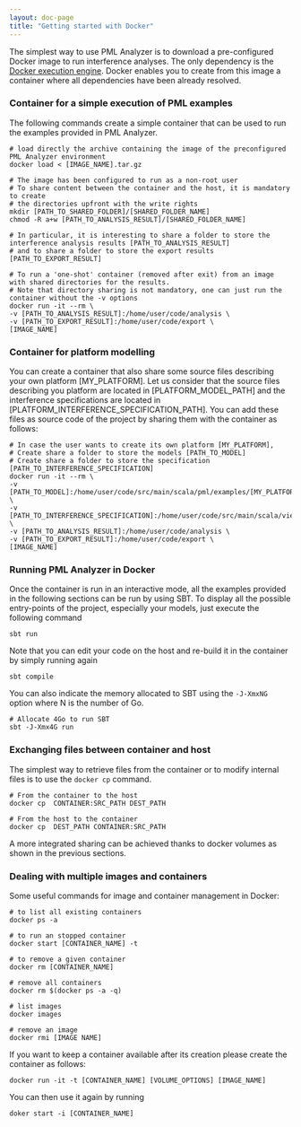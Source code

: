 ```yaml
---
layout: doc-page
title: "Getting started with Docker"
---
```


The simplest way to use PML Analyzer is to download a pre-configured Docker image to run interference analyses.
The only dependency is the [Docker execution engine](https://docs.docker.com/get-docker/).
Docker enables you to create from this image a container where all dependencies have been already resolved.
### Container for a simple execution of PML examples
The following commands create a simple container that can be used to run the examples provided in PML Analyzer.
```shell
# load directly the archive containing the image of the preconfigured PML Analyzer environment
docker load < [IMAGE_NAME].tar.gz

# The image has been configured to run as a non-root user
# To share content between the container and the host, it is mandatory to create
# the directories upfront with the write rights
mkdir [PATH_TO_SHARED_FOLDER]/[SHARED_FOLDER_NAME]
chmod -R a+w [PATH_TO_ANALYSIS_RESULT]/[SHARED_FOLDER_NAME]

# In particular, it is interesting to share a folder to store the interference analysis results [PATH_TO_ANALYSIS_RESULT]
# and to share a folder to store the export results [PATH_TO_EXPORT_RESULT]

# To run a 'one-shot' container (removed after exit) from an image with shared directories for the results.
# Note that directory sharing is not mandatory, one can just run the container without the -v options
docker run -it --rm \
-v [PATH_TO_ANALYSIS_RESULT]:/home/user/code/analysis \
-v [PATH_TO_EXPORT_RESULT]:/home/user/code/export \
[IMAGE_NAME]
```

### Container for platform modelling
You can create a container that also share some source files describing your own platform [MY_PLATFORM]. Let us consider that the source files
describing you platform are located in [PLATFORM_MODEL_PATH] and the interference specifications are located in
[PLATFORM_INTERFERENCE_SPECIFICATION_PATH]. You can add these files as source code of the project by sharing them with the
container as follows:
```shell
# In case the user wants to create its own platform [MY_PLATFORM],
# Create share a folder to store the models [PATH_TO_MODEL]
# Create share a folder to store the specification [PATH_TO_INTERFERENCE_SPECIFICATION]
docker run -it --rm \
-v [PATH_TO_MODEL]:/home/user/code/src/main/scala/pml/examples/[MY_PLATFORM] \
-v [PATH_TO_INTERFERENCE_SPECIFICATION]:/home/user/code/src/main/scala/views/interference/examples/[MY_PLATFORM] \
-v [PATH_TO_ANALYSIS_RESULT]:/home/user/code/analysis \
-v [PATH_TO_EXPORT_RESULT]:/home/user/code/export \
[IMAGE_NAME]
```
### Running PML Analyzer in Docker

Once the container is run in an interactive mode, all the examples provided in the following sections can be run by using SBT.
To display all the possible entry-points of the project, especially your models, just execute the following command
```shell
sbt run
```
Note that you can edit your code on the host and re-build it in the container by simply running again
```shell
sbt compile
```

You can also indicate the memory allocated to SBT using the `-J-XmxNG` option where N
is the number of Go.
```shell
# Allocate 4Go to run SBT
sbt -J-Xmx4G run
```

### Exchanging files between container and host

The simplest way to retrieve files from the container or to modify internal files is to use the
`docker cp` command.
```shell
# From the container to the host
docker cp  CONTAINER:SRC_PATH DEST_PATH

# From the host to the container
docker cp  DEST_PATH CONTAINER:SRC_PATH 
```

A more integrated sharing can be achieved thanks to docker volumes as shown in the previous sections.

### Dealing with multiple images and containers
Some useful commands for image and container management in Docker:
```shell
# to list all existing containers
docker ps -a

# to run an stopped container
docker start [CONTAINER_NAME] -t

# to remove a given container
docker rm [CONTAINER_NAME]

# remove all containers
docker rm $(docker ps -a -q)

# list images
docker images

# remove an image
docker rmi [IMAGE NAME]
```

If you want to keep a container available after its creation please create the container as follows:
```shell
docker run -it -t [CONTAINER_NAME] [VOLUME_OPTIONS] [IMAGE_NAME]
```

You can then use it again by running
```shell
doker start -i [CONTAINER_NAME]
```